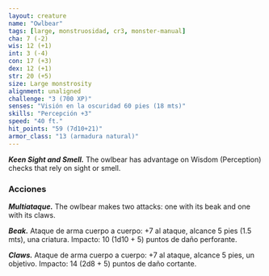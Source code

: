 ```yaml
---
layout: creature
name: "Owlbear"
tags: [large, monstruosidad, cr3, monster-manual]
cha: 7 (-2)
wis: 12 (+1)
int: 3 (-4)
con: 17 (+3)
dex: 12 (+1)
str: 20 (+5)
size: Large monstrosity
alignment: unaligned
challenge: "3 (700 XP)"
senses: "Visión en la oscuridad 60 pies (18 mts)"
skills: "Percepción +3"
speed: "40 ft."
hit_points: "59 (7d10+21)"
armor_class: "13 (armadura natural)"
---
```


***Keen Sight and Smell.*** The owlbear has advantage on Wisdom (Perception) checks that rely on sight or smell.

### Acciones

***Multiataque.*** The owlbear makes two attacks: one with its beak and one with its claws.

***Beak.*** Ataque de arma cuerpo a cuerpo: +7 al ataque, alcance 5 pies (1.5 mts), una criatura. Impacto: 10 (1d10 + 5) puntos de daño perforante.

***Claws.*** Ataque de arma cuerpo a cuerpo: +7 al ataque, alcance 5 pies, un objetivo. Impacto: 14 (2d8 + 5) puntos de daño cortante.